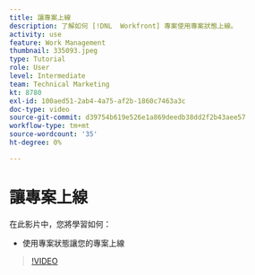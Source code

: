 ```yaml
---
title: 讓專案上線
description: 了解如何 [!DNL  Workfront] 專案使用專案狀態上線。
activity: use
feature: Work Management
thumbnail: 335093.jpeg
type: Tutorial
role: User
level: Intermediate
team: Technical Marketing
kt: 8780
exl-id: 100aed51-2ab4-4a75-af2b-1860c7463a3c
doc-type: video
source-git-commit: d39754b619e526e1a869deedb38dd2f2b43aee57
workflow-type: tm+mt
source-wordcount: '35'
ht-degree: 0%

---
```


# 讓專案上線

在此影片中，您將學習如何：

* 使用專案狀態讓您的專案上線

>[!VIDEO](https://video.tv.adobe.com/v/335093/?quality=12)
